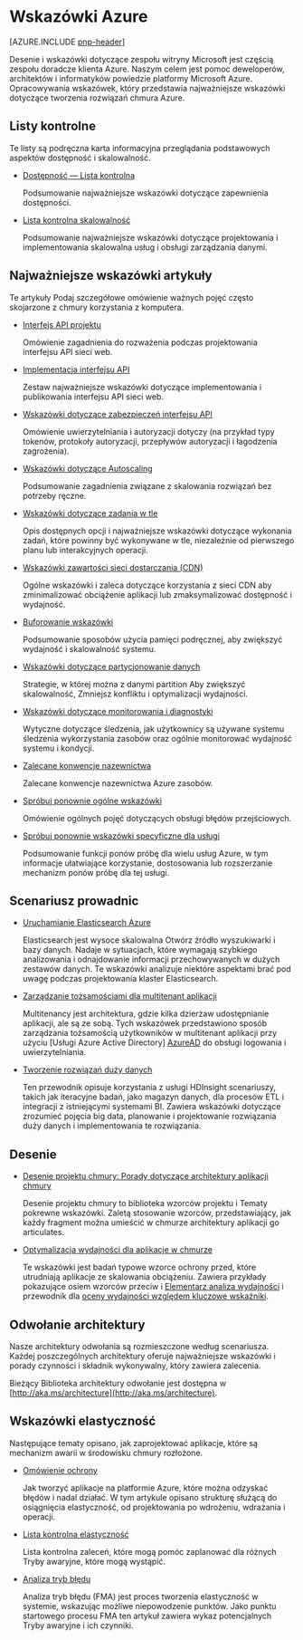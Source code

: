 
<properties
   pageTitle="Wskazówki Azure | desenie i wskazówki dotyczące | Microsoft Azure"
   description="Najważniejsze wskazówki dotyczące Azure i rozwiązania"
   services=""
   documentationCenter="na"
   authors="bennage"
   manager="marksou"
   editor=""
   tags=""/>

<tags
   ms.service="guidance"
   ms.devlang="na"
   ms.topic="article"
   ms.tgt_pltfrm="na"
   ms.workload="na"
   ms.date="08/17/2016"
   ms.author="christb"/>

# <a name="azure-guidance"></a>Wskazówki Azure

[AZURE.INCLUDE [pnp-header](../../includes/guidance-pnp-header-include.md)]

Desenie i wskazówki dotyczące zespołu witryny Microsoft jest częścią zespołu doradcze klienta Azure. Naszym celem jest pomoc deweloperów, architektów i informatyków powiedzie platformy Microsoft Azure. Opracowywania wskazówek, który przedstawia najważniejsze wskazówki dotyczące tworzenia rozwiązań chmura Azure.

## <a name="checklists"></a>Listy kontrolne

Te listy są podręczna karta informacyjna przeglądania podstawowych aspektów dostępność i skalowalność. 

- [Dostępność — Lista kontrolna][AvailabilityChecklist] 

    Podsumowanie najważniejsze wskazówki dotyczące zapewnienia dostępności.

- [Lista kontrolna skalowalność][ScalabilityChecklist]

    Podsumowanie najważniejsze wskazówki dotyczące projektowania i implementowania skalowalna usług i obsługi zarządzania danymi.

## <a name="best-practices-articles"></a>Najważniejsze wskazówki artykuły

Te artykuły Podaj szczegółowe omówienie ważnych pojęć często skojarzone z chmury korzystania z komputera. 

- [Interfejs API projektu][APIDesign] 

    Omówienie zagadnienia do rozważenia podczas projektowania interfejsu API sieci web.

- [Implementacja interfejsu API][APIImplementation] 

    Zestaw najważniejsze wskazówki dotyczące implementowania i publikowania interfejsu API sieci web.

- [Wskazówki dotyczące zabezpieczeń interfejsu API](https://github.com/mspnp/azure-guidance/blob/master/API-security.md) 

    Omówienie uwierzytelniania i autoryzacji dotyczy (na przykład typy tokenów, protokoły autoryzacji, przepływów autoryzacji i łagodzenia zagrożenia).

- [Wskazówki dotyczące Autoscaling][AutoscalingGuidance] 

    Podsumowanie zagadnienia związane z skalowania rozwiązań bez potrzeby ręczne.

- [Wskazówki dotyczące zadania w tle][BackgroundJobsGuidance] 

    Opis dostępnych opcji i najważniejsze wskazówki dotyczące wykonania zadań, które powinny być wykonywane w tle, niezależnie od pierwszego planu lub interakcyjnych operacji.

- [Wskazówki zawartości sieci dostarczania (CDN)][CDNGuidance] 

    Ogólne wskazówki i zaleca dotyczące korzystania z sieci CDN aby zminimalizować obciążenie aplikacji lub zmaksymalizować dostępność i wydajność.

- [Buforowanie wskazówki][CachingGuidance] 

    Podsumowanie sposobów użycia pamięci podręcznej, aby zwiększyć wydajność i skalowalność systemu.

- [Wskazówki dotyczące partycjonowanie danych][DataPartitioningGuidance]

    Strategie, w której można z danymi partition Aby zwiększyć skalowalność, Zmniejsz konfliktu i optymalizacji wydajności.

- [Wskazówki dotyczące monitorowania i diagnostyki][MonitoringandDiagnosticsGuidance] 

    Wytyczne dotyczące śledzenia, jak użytkownicy są używane systemu śledzenia wykorzystania zasobów oraz ogólnie monitorować wydajność systemu i kondycji.

- [Zalecane konwencje nazewnictwa][naming-conventions] 

    Zalecane konwencje nazewnictwa Azure zasobów.

- [Spróbuj ponownie ogólne wskazówki][RetryGeneralGuidance] 

    Omówienie ogólnych pojęć dotyczących obsługi błędów przejściowych.

- [Spróbuj ponownie wskazówki specyficzne dla usługi][RetryServiceSpecificGuidance]

    Podsumowanie funkcji ponów próbę dla wielu usług Azure, w tym informacje ułatwiające korzystanie, dostosowania lub rozszerzanie mechanizm ponów próbę dla tej usługi.

## <a name="scenario-guides"></a>Scenariusz prowadnic

- [Uruchamianie Elasticsearch Azure][elasticsearch] 
    
    Elasticsearch jest wysoce skalowalna Otwórz źródło wyszukiwarki i bazy danych. Nadaje w sytuacjach, które wymagają szybkiego analizowania i odnajdowanie informacji przechowywanych w dużych zestawów danych. Te wskazówki analizuje niektóre aspektami brać pod uwagę podczas projektowania klaster Elasticsearch.

- [Zarządzanie tożsamościami dla multitenant aplikacji][identity-multitenant] 
    
    Multitenancy jest architektura, gdzie kilka dzierżaw udostępnianie aplikacji, ale są ze sobą. Tych wskazówek przedstawiono sposób zarządzania tożsamością użytkowników w multitenant aplikacji przy użyciu [Usługi Azure Active Directory] [ AzureAD] do obsługi logowania i uwierzytelniania.
    
- [Tworzenie rozwiązań duży danych](https://msdn.microsoft.com/library/dn749874.aspx)

    Ten przewodnik opisuje korzystania z usługi HDInsight scenariuszy, takich jak iteracyjne badań, jako magazyn danych, dla procesów ETL i integracji z istniejącymi systemami BI. Zawiera wskazówki dotyczące zrozumieć pojęcia big data, planowanie i projektowanie rozwiązania duży danych i implementowania te rozwiązania.
    
## <a name="patterns"></a>Desenie

- [Desenie projektu chmury: Porady dotyczące architektury aplikacji chmury](https://msdn.microsoft.com/library/dn568099.aspx)

    Desenie projektu chmury to biblioteka wzorców projektu i Tematy pokrewne wskazówki. Zaletą stosowanie wzorców, przedstawiający, jak każdy fragment można umieścić w chmurze architektury aplikacji go articulates.
    
- [Optymalizacja wydajności dla aplikacje w chmurze](https://github.com/mspnp/performance-optimization)

    Te wskazówki jest badań typowe wzorce ochrony przed, które utrudniają aplikacje ze skalowania obciążeniu. Zawiera przykłady pokazujące osiem wzorców przeciw i [Elementarz analiza wydajności](https://github.com/mspnp/performance-optimization/blob/master/Performance-Analysis-Primer.md) i przewodnik dla [oceny wydajności względem kluczowe wskaźniki](https://github.com/mspnp/performance-optimization/blob/master/Assessing-System-Performance-Against-KPI.md).

## <a name="reference-architectures"></a>Odwołanie architektury

Nasze architektury odwołania są rozmieszczone według scenariusza.
Każdej poszczególnych architektury oferuje najważniejsze wskazówki i porady czynności i składnik wykonywalny, który zawiera zalecenia.

Bieżący Biblioteka architektury odwołanie jest dostępna w [http://aka.ms/architecture](http://aka.ms/architecture).

## <a name="resiliency-guidance"></a>Wskazówki elastyczność

Następujące tematy opisano, jak zaprojektować aplikacje, które są mechanizm awarii w środowisku chmury rozłożone.   

- [Omówienie ochrony][ResiliencyOvervew]

     Jak tworzyć aplikacje na platformie Azure, które można odzyskać błędów i nadal działać. W tym artykule opisano strukturę służącą do osiągnięcia elastyczność, od projektowania po wdrożeniu, wdrażania i operacji.

- [Lista kontrolna elastyczność][resiliency-checklist]

    Lista kontrolna zaleceń, które mogą pomóc zaplanować dla różnych Tryby awaryjne, które mogą wystąpić.

- [Analiza tryb błędu][resiliency-fma] 

    Analiza tryb błędu (FMA) jest proces tworzenia elastyczność w systemie, wskazując możliwe niepowodzenie punktów. Jako punktu startowego procesu FMA ten artykuł zawiera wykaz potencjalnych Tryby awaryjne i ich czynniki. 

<!-- links -->

[AzureAD]: https://azure.microsoft.com/documentation/services/active-directory/

[PerformanceOptimization]: https://github.com/mspnp/performance-optimization

[APIDesign]: ../best-practices-api-design.md
[APIImplementation]: ../best-practices-api-implementation.md
[AutoscalingGuidance]: ../best-practices-auto-scaling.md
[BackgroundJobsGuidance]: ../best-practices-background-jobs.md
[CDNGuidance]: ../best-practices-cdn.md
[CachingGuidance]: ../best-practices-caching.md
[DataPartitioningGuidance]: ../best-practices-data-partitioning.md
[MonitoringandDiagnosticsGuidance]: ../best-practices-monitoring.md
[RetryGeneralGuidance]: ../best-practices-retry-general.md
[RetryServiceSpecificGuidance]: ../best-practices-retry-service-specific.md
[RetryPolicies]: Retry-Policies.md
[ScalabilityChecklist]: ../best-practices-scalability-checklist.md
[AvailabilityChecklist]: ../best-practices-availability-checklist.md
[naming-conventions]: guidance-naming-conventions.md

<!-- guidance projects -->
[elasticsearch]: guidance-elasticsearch.md
[identity-multitenant]: guidance-multitenant-identity.md

<!-- reference architectures -->
[ref-arch-single-vm-windows]: guidance-compute-single-vm.md
[ref-arch-single-vm-linux]: guidance-compute-single-vm-linux.md
[ref-arch-multi-vm]: guidance-compute-multi-vm.md
[ref-arch-3-tier]: guidance-compute-3-tier-vm.md
[ref-arch-n-tier-windows]: guidance-compute-n-tier-vm.md
[ref-arch-n-tier-linux]: guidance-compute-n-tier-vm-linux.md
[ref-arch-multi-dc-windows]: guidance-compute-multiple-datacenters.md
[ref-arch-multi-dc-linux]: guidance-compute-multiple-datacenters-linux.md

<!-- resiliency -->
[resiliency-fma]: guidance-resiliency-failure-mode-analysis.md
[resiliency-checklist]: guidance-resiliency-checklist.md
[ResiliencyOvervew]: guidance-resiliency-overview.md

